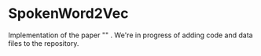 # SpokenWord2Vec
Implementation of the paper "" . We're in progress of adding code and data files to the repository.
